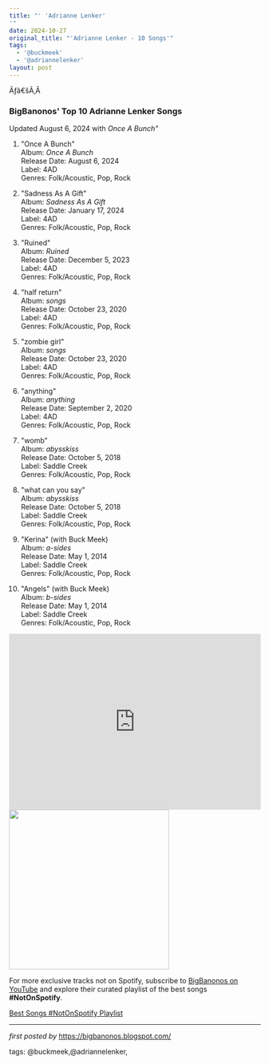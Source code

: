 ```yaml
---
title: "' 'Adrianne Lenker'
'"
date: 2024-10-27
original_title: "'Adrianne Lenker - 10 Songs'"
tags:
  - '@buckmeek'
  - '@adriannelenker'
layout: post
---
```

<p>Ãƒâ€šÃ‚Â </p>
<h3><strong>BigBanonos' Top 10 Adrianne Lenker Songs</strong></h3>
<p>Updated August 6, 2024 with <i>Once A Bunch"</i></p>
<ol>
<li><p>"Once A Bunch"<br />Album: <em>Once A Bunch</em><br />Release Date: August 6, 2024<br />Label: 4AD<br />Genres: Folk/Acoustic, Pop, Rock</p></li>
<li><p>"Sadness As A Gift"<br />Album: <em>Sadness As A Gift</em><br />Release Date: January 17, 2024<br />Label: 4AD<br />Genres: Folk/Acoustic, Pop, Rock</p></li>
<li><p>"Ruined"<br />Album: <em>Ruined</em><br />Release Date: December 5, 2023<br />Label: 4AD<br />Genres: Folk/Acoustic, Pop, Rock</p></li>
<li><p>"half return"<br />Album: <em>songs</em><br />Release Date: October 23, 2020<br />Label: 4AD<br />Genres: Folk/Acoustic, Pop, Rock</p></li>
<li><p>"zombie girl"<br />Album: <em>songs</em><br />Release Date: October 23, 2020<br />Label: 4AD<br />Genres: Folk/Acoustic, Pop, Rock</p></li>
<li><p>"anything"<br />Album: <em>anything</em><br />Release Date: September 2, 2020<br />Label: 4AD<br />Genres: Folk/Acoustic, Pop, Rock</p></li>
<li><p>"womb"<br />Album: <em>abysskiss</em><br />Release Date: October 5, 2018<br />Label: Saddle Creek<br />Genres: Folk/Acoustic, Pop, Rock</p></li>
<li><p>"what can you say"<br />Album: <em>abysskiss</em><br />Release Date: October 5, 2018<br />Label: Saddle Creek<br />Genres: Folk/Acoustic, Pop, Rock</p></li>
<li><p>"Kerina" (with Buck Meek)<br />Album: <em>a-sides</em><br />Release Date: May 1, 2014<br />Label: Saddle Creek<br />Genres: Folk/Acoustic, Pop, Rock</p></li>
<li><p>"Angels" (with Buck Meek)<br />Album: <em>b-sides</em><br />Release Date: May 1, 2014<br />Label: Saddle Creek<br />Genres: Folk/Acoustic, Pop, Rock</p></li>
</ol>
<iframe allow="autoplay; clipboard-write; encrypted-media; fullscreen; picture-in-picture" allowfullscreen="" frameborder="0" height="352" loading="lazy" src="https://open.spotify.com/embed/playlist/6oBYaKOYnHflGE5oSBheLM?utm_source=generator" width="100%"></iframe>
<div class="separator">
<a href="https://upload.wikimedia.org/wikipedia/commons/thumb/4/40/Big_Thief_-_Haldern_Pop_Festival_2018-4.jpg/1200px-Big_Thief_-_Haldern_Pop_Festival_2018-4.jpg" >
<img alt="" border="0" data-original-height="1024" data-original-width="1548" src="https://upload.wikimedia.org/wikipedia/commons/thumb/4/40/Big_Thief_-_Haldern_Pop_Festival_2018-4.jpg/1200px-Big_Thief_-_Haldern_Pop_Festival_2018-4.jpg" width="320" />
</a>
</div>


<!--Subscribe and Playlist Links-->
<div>
    <p>For more exclusive tracks not on Spotify, subscribe to <a href="https://www.youtube.com/@BigBanonos" target="_blank">BigBanonos on YouTube</a> and explore their curated playlist of the best songs <strong>#NotOnSpotify</strong>.</p>
    <p><a href="https://www.youtube.com/playlist?list=PLtuNtuTatqI0kFahUCbtbfenC_ET5O_tr" target="_blank">Best Songs #NotOnSpotify Playlist<br /></a></p></div>

<hr />

<p><em>first posted by</em> <a href="https://bigbanonos.blogspot.com/" rel="noopener" target="_new">https://bigbanonos.blogspot.com/</a></p>

<p>tags: @buckmeek,@adriannelenker,</p>
